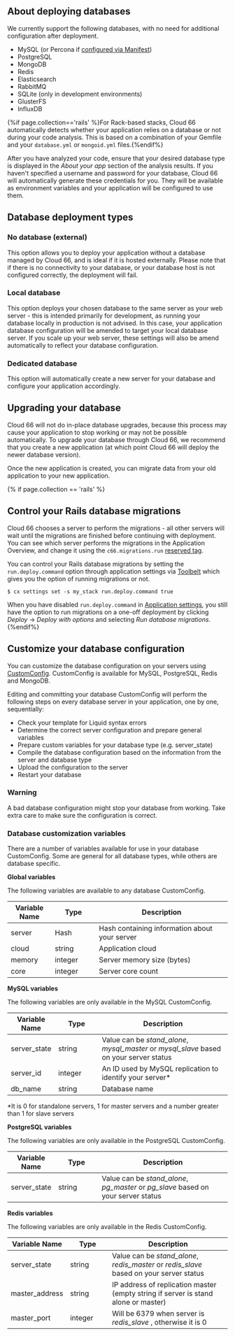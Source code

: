 
## About deploying databases

We currently support the following databases, with no need for additional configuration after deployment.

* MySQL (or Percona if [configured via Manifest](/{{page.collection}}/how-to-guides/deployment/building-a-manifest-file.html#mysql))
* PostgreSQL
* MongoDB
* Redis
* Elasticsearch
* RabbitMQ
* SQLite (only in development environments)
* GlusterFS
* InfluxDB

{%if page.collection=='rails' %}For Rack-based stacks, Cloud 66 automatically detects whether your application relies on a database or not during your code analysis. This is based on a combination of your Gemfile and your `database.yml` or `mongoid.yml` files.{%endif%}

After you have analyzed your code, ensure that your desired database type is displayed in the _About your app_ section of the analysis results. If you haven't specified a username and password for your database, Cloud 66 will automatically generate these credentials for you. They will be available as environment variables and your application will be configured to use them.

## Database deployment types

### No database (external)
This option allows you to deploy your application without a database managed by Cloud 66, and is ideal if it is hosted externally.
Please note that if there is no connectivity to your database, or your database host is not configured correctly, the deployment will fail.

### Local database
This option deploys your chosen database to the same server as your web server - this is intended primarily for development, as running your database locally in production is not advised. In this case, your application database configuration will be amended to target your local database server. If you scale up your web server, these settings will also be amend automatically to reflect your database configuration.

### Dedicated database
This option will automatically create a new server for your database and configure your application accordingly.

## Upgrading your database
Cloud 66 will not do in-place database upgrades, because this process may cause your application to stop working or may not be possible automatically. To upgrade your database through Cloud 66, we recommend that you create a new application (at which point Cloud 66 will deploy the newer database version).

Once the new application is created, you can migrate data from your old application to your new application.

{% if page.collection == 'rails' %}
## Control your Rails database migrations

Cloud 66 chooses a server to perform the migrations - all other servers will wait until the migrations are finished before continuing with deployment. You can see which server performs the migrations in the Application Overview, and change it using the `c66.migrations.run` [reserved tag](/rails/references/reserved-tags.html).

You can control your Rails database migrations by setting the `run.deploy.command` option through application settings via 
[Toolbelt](/rails/quickstarts/using-cloud66-toolbelt.html) which gives you the option of running migrations or not.

```shell
$ cx settings set -s my_stack run.deploy.command true
```

When you have disabled `run.deploy.command` in [Application settings](/{{page.collection}}/references/toolbelt.html#settings-variables), you still have the option to run migrations on a one-off deployment by clicking _Deploy_ -> _Deploy with options_ and selecting _Run database migrations_.
{%endif%}

## Customize your database configuration

You can customize the database configuration on your servers using [CustomConfig](/{{page.collection}}/tutorials/custom-config-git.html). CustomConfig is available for MySQL, PostgreSQL, Redis and MongoDB.

Editing and committing your database CustomConfig will perform the following steps on every database server in your application, one by one, sequentially:

- Check your template for Liquid syntax errors
- Determine the correct server configuration and prepare general variables
- Prepare custom variables for your database type (e.g. server_state)
- Compile the database configuration based on the information from the server and database type
- Upload the configuration to the server
- Restart your database

### Warning
<div class="notice notice-warning">
<p>A bad database configuration might stop your database from working. Take extra care to make sure the configuration is correct.</p>
</div>

### Database customization variables
There are a number of variables available for use in your database CustomConfig. Some are general for all database types, while others are database specific.

**Global variables**

The following variables are available to any database CustomConfig.

<table class='table table-bordered table-striped'>
  <colgroup>
    <col width="20%"/>
    <col width="20%"/>
    <col width="60%"/>
  </colgroup>
	<thead>
		<tr>
			<th>Variable Name</th>
      <th>Type</th>
			<th>Description</th>
		</tr>
	</thead>
	<tbody>
		<tr>
			<td>server</td>
			<td>Hash</td>
            <td>Hash containing information about your server</td>
		</tr>
		<tr>
			<td>cloud</td>
			<td>string</td>
      		<td>Application cloud</td>
		</tr>
		<tr>
			<td>memory</td>
			<td>integer</td>
            <td>Server memory size (bytes)</td>
		</tr>
		<tr>
			<td>core</td>
			<td>integer</td>
            <td>Server core count</td>
		</tr>
  </tbody>
</table>


**MySQL variables**

The following variables are only available in the MySQL CustomConfig.

<table class='table table-bordered table-striped'>
  <colgroup>
    <col width="20%"/>
    <col width="20%"/>
    <col width="60%"/>
  </colgroup>
	<thead>
		<tr>
			<th>Variable Name</th>
      <th>Type</th>
			<th>Description</th>
		</tr>
	</thead>
	<tbody>
		<tr>
			<td>server_state</td>
			<td>string</td>
            <td>Value can be <i>stand_alone</i>, <i>mysql_master</i> or <i>mysql_slave</i> based on your server status</td>
		</tr>
		<tr>
			<td>server_id</td>
			<td>integer</td>
            <td>An ID used by MySQL replication to identify your server&#42;</td>
		</tr>
		<tr>
			<td>db_name</td>
			<td>string</td>
            <td>Database name</td>
		</tr>
  </tbody>
</table>

&#42;It is 0 for standalone servers, 1 for master servers and a number greater than 1 for slave servers

**PostgreSQL variables**

The following variables are only available in the PostgreSQL CustomConfig.

<table class='table table-bordered table-striped'>
  <colgroup>
    <col width="20%"/>
    <col width="20%"/>
    <col width="60%"/>
  </colgroup>
	<thead>
		<tr>
			<th>Variable Name</th>
      <th>Type</th>
			<th>Description</th>
		</tr>
	</thead>
	<tbody>
		<tr>
			<td>server_state</td>
			<td>string</td>
            <td>Value can be <i>stand_alone</i>, <i>pg_master</i> or <i>pg_slave</i> based on your server status</td>
		</tr>
  </tbody>
</table>

**Redis variables**

The following variables are only available in the Redis CustomConfig.

<table class='table table-bordered table-striped'>
  <colgroup>
    <col width="20%"/>
    <col width="20%"/>
    <col width="60%"/>
  </colgroup>
	<thead>
		<tr>
			<th>Variable Name</th>
      <th>Type</th>
			<th>Description</th>
		</tr>
	</thead>
	<tbody>
		<tr>
			<td>server_state</td>
			<td>string</td>
            <td>Value can be <i>stand_alone</i>, <i>redis_master</i> or <i>redis_slave</i> based on your server status</td>
		</tr>
		<tr>
			<td>master_address</td>
			<td>string</td>
            <td>IP address of replication master (empty string if server is stand alone or master)</td>
		</tr>
		<tr>
			<td>master_port</td>
			<td>integer</td>
            <td>Will be 6379 when server is <i>redis_slave</i> , otherwise it is 0</td>
		</tr>
  </tbody>
</table>
